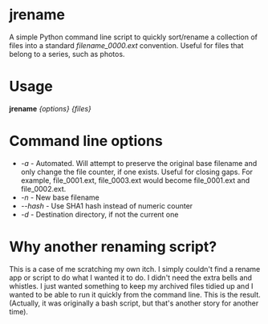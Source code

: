 jrename
=======

A simple Python command line script to quickly sort/rename a collection of files into a standard *filename_0000.ext* convention. Useful for files that belong to a series, such as photos.

# Usage
__jrename__ _{options}_ _{files}_

# Command line options

* _-a_ - Automated. Will attempt to preserve the original base filename and only change the file counter, if one exists. Useful for closing gaps. For example, file_0001.ext, file_0003.ext would become file_0001.ext and file_0002.ext.
* _-n_ - New base filename
* _--hash_ - Use SHA1 hash instead of numeric counter
* _-d_ - Destination directory, if not the current one

# Why another renaming script?

This is a case of me scratching my own itch. I simply couldn't find a rename app or script to do what I wanted it to do. I didn't need the extra bells and whistles. I just wanted something to keep my archived files tidied up and I wanted to be able to run it quickly from the command line. This is the result. (Actually, it was originally a bash script, but that's another story for another time).

